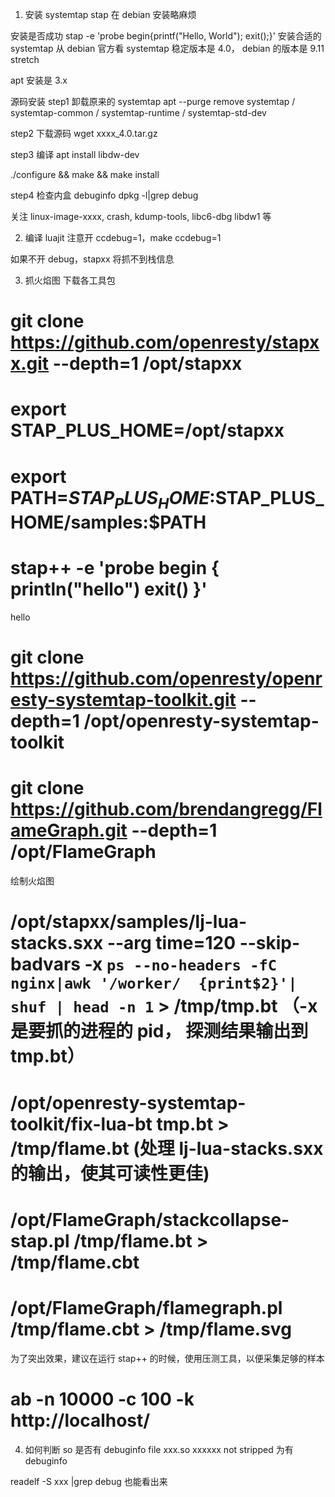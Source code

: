 1. 安装 systemtap
stap 在 debian 安装略麻烦

安装是否成功
stap -e 'probe begin{printf("Hello, World"); exit();}'
安装合适的 systemtap
从 debian 官方看 systemtap 稳定版本是 4.0， debian 的版本是 9.11 stretch

apt 安装是 3.x

源码安装
step1 卸载原来的 systemtap
apt --purge remove systemtap / systemtap-common / systemtap-runtime / systemtap-std-dev

step2 下载源码
wget xxxx_4.0.tar.gz

step3 编译
apt install libdw-dev

./configure && make && make install

 

step4 检查内盒 debuginfo
dpkg -l|grep debug

关注 linux-image-xxxx, crash, kdump-tools, libc6-dbg libdw1 等

 

2. 编译 luajit
注意开 ccdebug=1，make ccdebug=1 

如果不开 debug，stapxx 将抓不到栈信息

3. 抓火焰图
下载各工具包
# git clone https://github.com/openresty/stapxx.git --depth=1 /opt/stapxx
# export STAP_PLUS_HOME=/opt/stapxx
# export PATH=$STAP_PLUS_HOME:$STAP_PLUS_HOME/samples:$PATH

# stap++ -e 'probe begin { println("hello") exit() }'

hello


# git clone https://github.com/openresty/openresty-systemtap-toolkit.git --depth=1 /opt/openresty-systemtap-toolkit

# git clone https://github.com/brendangregg/FlameGraph.git --depth=1 /opt/FlameGraph
 

绘制火焰图
# /opt/stapxx/samples/lj-lua-stacks.sxx --arg time=120 --skip-badvars -x `ps --no-headers -fC nginx|awk '/worker/  {print$2}'| shuf | head -n 1` > /tmp/tmp.bt （-x 是要抓的进程的 pid， 探测结果输出到 tmp.bt）
# /opt/openresty-systemtap-toolkit/fix-lua-bt tmp.bt > /tmp/flame.bt  (处理 lj-lua-stacks.sxx 的输出，使其可读性更佳)
# /opt/FlameGraph/stackcollapse-stap.pl /tmp/flame.bt > /tmp/flame.cbt
# /opt/FlameGraph/flamegraph.pl /tmp/flame.cbt > /tmp/flame.svg
 

为了突出效果，建议在运行 stap++ 的时候，使用压测工具，以便采集足够的样本

# ab -n 10000 -c 100 -k http://localhost/

4. 如何判断 so 是否有 debuginfo
file xxx.so xxxxxx not stripped 为有 debuginfo

readelf -S xxx |grep debug 也能看出来
